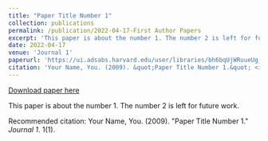 ```yaml
---
title: "Paper Title Number 1"
collection: publications
permalink: /publication/2022-04-17-First Author Papers
excerpt: 'This paper is about the number 1. The number 2 is left for future work.'
date: 2022-04-17
venue: 'Journal 1'
paperurl: 'https://ui.adsabs.harvard.edu/user/libraries/bh6bqUjWRuueUg_mlM7Tnw'
citation: 'Your Name, You. (2009). &quot;Paper Title Number 1.&quot; <i>Journal 1</i>. 1(1).'
---
```


<a href='https://ui.adsabs.harvard.edu/user/libraries/bh6bqUjWRuueUg_mlM7Tnw'>Download paper here</a>

This paper is about the number 1. The number 2 is left for future work.

Recommended citation: Your Name, You. (2009). "Paper Title Number 1." <i>Journal 1</i>. 1(1).